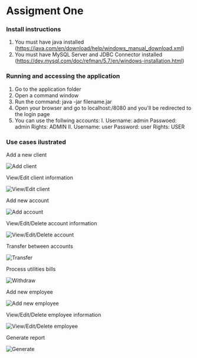 # Assigment One
### Install instructions 
1. You must have java installed (https://java.com/en/download/help/windows_manual_download.xml)
2. You must have MySQL Server and JDBC Connector installed (https://dev.mysql.com/doc/refman/5.7/en/windows-installation.html)


### Running and accessing the application
1. Go to the application folder
2. Open a command window
3. Run the command: java -jar filename.jar
4. Open your browser and go to localhost:/8080 and you'll be redirected to the login page
5. You can use the follwing accounts:
    I. Username: admin
       Passwoed: admin
       Rights: ADMIN
   II. Username: user
       Password: user
       Rights: USER

### Use cases ilustrated
Add a new client


![Add client](https://github.com/SD-PS2017/30237-a1-mihneanimigean/blob/master/images/1.PNG)


View/Edit client information


![View/Edit client](https://github.com/SD-PS2017/30237-a1-mihneanimigean/blob/master/images/5.PNG)


Add new account


![Add account](https://github.com/SD-PS2017/30237-a1-mihneanimigean/blob/master/images/2.PNG)


View/Edit/Delete account information


![View/Edit/Delete account](https://github.com/SD-PS2017/30237-a1-mihneanimigean/blob/master/images/5.PNG)


Transfer between accounts


![Transfer](https://github.com/SD-PS2017/30237-a1-mihneanimigean/blob/master/images/3.PNG)


Process utilities bills


![Withdraw](https://github.com/SD-PS2017/30237-a1-mihneanimigean/blob/master/images/4.PNG)


Add new employee


![Add new employee](https://github.com/SD-PS2017/30237-a1-mihneanimigean/blob/master/images/7.PNG)


View/Edit/Delete employee information


![View/Edit/Delete employee](https://github.com/SD-PS2017/30237-a1-mihneanimigean/blob/master/images/6.PNG)


Generate report


![Generate](https://github.com/SD-PS2017/30237-a1-mihneanimigean/blob/master/images/8.PNG)
